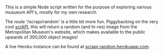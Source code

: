 This is a simple Node script written for the purpose of exploring various musueum API's, mostly for my own research.

The route '/scrapi/random' is a little bit more fun. Piggybacking on the very cool [scrAPI](https://github.com/jedahan/collections-api/blob/master/Readme.md), this will return a random (and hi-res) image from the Metropolitan Museum's website, which makes available to the public upwards of 300,000 object images!

A live Heroku instance can be found at [scrapi-random.herokuapp.com](scrapi-random.herokuapp.com).